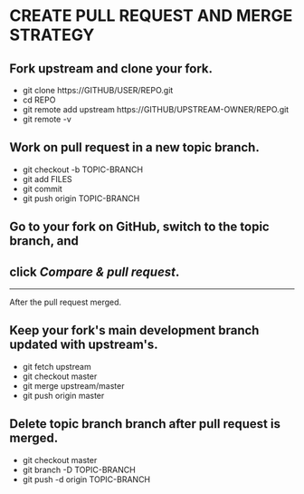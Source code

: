 # CREATE PULL REQUEST AND MERGE STRATEGY



## Fork upstream and clone your fork.

- git clone https://GITHUB/USER/REPO.git
- cd REPO
- git remote add upstream https://GITHUB/UPSTREAM-OWNER/REPO.git
- git remote -v

## Work on pull request in a new topic branch.

- git checkout -b TOPIC-BRANCH
- git add FILES
- git commit
- git push origin TOPIC-BRANCH

## Go to your fork on GitHub, switch to the topic branch, and
## click *Compare & pull request*.

---
After the pull request merged.

## Keep your fork's main development branch updated with upstream's.

- git fetch upstream
- git checkout master
- git merge upstream/master
- git push origin master

## Delete topic branch branch after pull request is merged.

- git checkout master
- git branch -D TOPIC-BRANCH
- git push -d origin TOPIC-BRANCH
